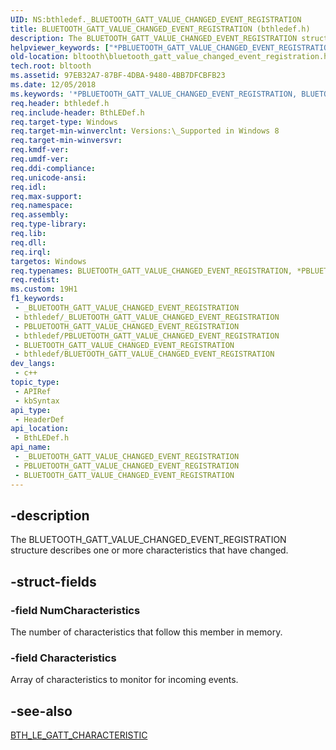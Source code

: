 ```yaml
---
UID: NS:bthledef._BLUETOOTH_GATT_VALUE_CHANGED_EVENT_REGISTRATION
title: BLUETOOTH_GATT_VALUE_CHANGED_EVENT_REGISTRATION (bthledef.h)
description: The BLUETOOTH_GATT_VALUE_CHANGED_EVENT_REGISTRATION structure describes one or more characteristics that have changed.
helpviewer_keywords: ["*PBLUETOOTH_GATT_VALUE_CHANGED_EVENT_REGISTRATION","BLUETOOTH_GATT_VALUE_CHANGED_EVENT_REGISTRATION","BLUETOOTH_GATT_VALUE_CHANGED_EVENT_REGISTRATION structure [Bluetooth Devices]","PBLUETOOTH_GATT_VALUE_CHANGED_EVENT_REGISTRATION","PBLUETOOTH_GATT_VALUE_CHANGED_EVENT_REGISTRATION structure pointer [Bluetooth Devices]","bltooth.bluetooth_gatt_value_changed_event_registration","bthledef/BLUETOOTH_GATT_VALUE_CHANGED_EVENT_REGISTRATION","bthledef/PBLUETOOTH_GATT_VALUE_CHANGED_EVENT_REGISTRATION"]
old-location: bltooth\bluetooth_gatt_value_changed_event_registration.htm
tech.root: bltooth
ms.assetid: 97EB32A7-87BF-4DBA-9480-4BB7DFCBFB23
ms.date: 12/05/2018
ms.keywords: '*PBLUETOOTH_GATT_VALUE_CHANGED_EVENT_REGISTRATION, BLUETOOTH_GATT_VALUE_CHANGED_EVENT_REGISTRATION, BLUETOOTH_GATT_VALUE_CHANGED_EVENT_REGISTRATION structure [Bluetooth Devices], PBLUETOOTH_GATT_VALUE_CHANGED_EVENT_REGISTRATION, PBLUETOOTH_GATT_VALUE_CHANGED_EVENT_REGISTRATION structure pointer [Bluetooth Devices], bltooth.bluetooth_gatt_value_changed_event_registration, bthledef/BLUETOOTH_GATT_VALUE_CHANGED_EVENT_REGISTRATION, bthledef/PBLUETOOTH_GATT_VALUE_CHANGED_EVENT_REGISTRATION'
req.header: bthledef.h
req.include-header: BthLEDef.h
req.target-type: Windows
req.target-min-winverclnt: Versions:\_Supported in Windows 8
req.target-min-winversvr: 
req.kmdf-ver: 
req.umdf-ver: 
req.ddi-compliance: 
req.unicode-ansi: 
req.idl: 
req.max-support: 
req.namespace: 
req.assembly: 
req.type-library: 
req.lib: 
req.dll: 
req.irql: 
targetos: Windows
req.typenames: BLUETOOTH_GATT_VALUE_CHANGED_EVENT_REGISTRATION, *PBLUETOOTH_GATT_VALUE_CHANGED_EVENT_REGISTRATION
req.redist: 
ms.custom: 19H1
f1_keywords:
 - _BLUETOOTH_GATT_VALUE_CHANGED_EVENT_REGISTRATION
 - bthledef/_BLUETOOTH_GATT_VALUE_CHANGED_EVENT_REGISTRATION
 - PBLUETOOTH_GATT_VALUE_CHANGED_EVENT_REGISTRATION
 - bthledef/PBLUETOOTH_GATT_VALUE_CHANGED_EVENT_REGISTRATION
 - BLUETOOTH_GATT_VALUE_CHANGED_EVENT_REGISTRATION
 - bthledef/BLUETOOTH_GATT_VALUE_CHANGED_EVENT_REGISTRATION
dev_langs:
 - c++
topic_type:
 - APIRef
 - kbSyntax
api_type:
 - HeaderDef
api_location:
 - BthLEDef.h
api_name:
 - _BLUETOOTH_GATT_VALUE_CHANGED_EVENT_REGISTRATION
 - PBLUETOOTH_GATT_VALUE_CHANGED_EVENT_REGISTRATION
 - BLUETOOTH_GATT_VALUE_CHANGED_EVENT_REGISTRATION
---
```


## -description

The BLUETOOTH_GATT_VALUE_CHANGED_EVENT_REGISTRATION structure describes one or more characteristics that have changed.

## -struct-fields

### -field NumCharacteristics

The number of characteristics that follow this member in memory.

### -field Characteristics

Array of characteristics to monitor for incoming events.

## -see-also

<a href="/windows/win32/api/bthledef/ns-bthledef-bth_le_gatt_characteristic">BTH_LE_GATT_CHARACTERISTIC</a>

